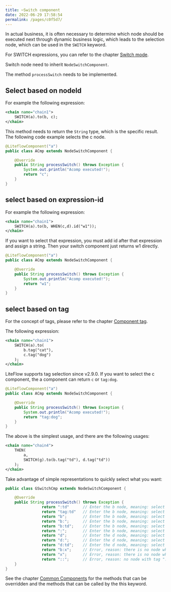 ```yaml
---
title: ✂️Switch component
date: 2022-06-29 17:58:54
permalink: /pages/c0f5d7/
---
```


In actual business, it is often necessary to determine which node should be executed next through dynamic business logic, which leads to the selection node, which can be used in the `SWITCH` keyword.

For SWITCH expressions, you can refer to the chapter [Switch mode](/pages/d90483/).

Switch node need to inherit `NodeSwitchComponent`.

The method `processSwitch` needs to be implemented.

## Select based on nodeId

For example the following expression:
```xml
<chain name="chain1">
    SWITCH(a).to(b, c);
</chain>
```

This method needs to return the `String` type, which is the specific result. The following code example selects the c node.

```java
@LiteflowComponent("a")
public class ACmp extends NodeSwitchComponent {

    @Override
    public String processSwitch() throws Exception {
        System.out.println("Acomp executed!");
        return "c";
    }
}
```

## select based on expression-id

For example the following expression:

```xml
<chain name="chain1">
    SWITCH(a).to(b, WHEN(c,d).id("w1"));
</chain>
```

If you want to select that expression, you must add id after that expression and assign a string. Then your switch component just returns w1 directly.

```java
@LiteflowComponent("a")
public class ACmp extends NodeSwitchComponent {

    @Override
    public String processSwitch() throws Exception {
        System.out.println("Acomp executed!");
        return "w1";
    }
}
```

## select based on tag

For the concept of tags, please refer to the chapter [Component tag](/pages/0f788f/).

The following expression:

```xml
<chain name="chain1">
    SWITCH(a).to(
        b.tag("cat"),
        c.tag("dog")
    );
</chain>
```

LiteFlow supports tag selection since v2.9.0. If you want to select the c component, the a component can return `c` or `tag:dog`.

```java
@LiteflowComponent("a")
public class ACmp extends NodeSwitchComponent {

    @Override
    public String processSwitch() throws Exception {
        System.out.println("Acomp executed!");
        return "tag:dog";
    }
}
```

The above is the simplest usage, and there are the following usages:

```xml
<chain name="chain4">
    THEN(
        a,
        SWITCH(g).to(b.tag("td"), d.tag("td"))
    );
</chain>
```

Take advantage of simple representations to quickly select what you want:

```java
public class GSwitchCmp extends NodeSwitchComponent {

	@Override
	public String processSwitch() throws Exception {
                return ":td"      // Enter the b node, meaning: select the first node whose tag is td
                return "tag:td"   // Enter the b node, meaning: select the first node whose tag is td
		        return "b";       // Enter the b node, meaning: select the node whose targetId is b
                return "b:";      // Enter the b node, meaning: select the first node whose targetId is b
		        return "b:td";    // Enter the b node, meaning: select the node whose targetId is b and whose tag is td
                return ":";       // Enter the b node, meaning: select the first node
		        return "d";       // Enter the d node, meaning: select the node whose targetId is d
                return "d:";      // Enter the d node, meaning: select the first node whose targetId is d
                return "d:td";    // Enter the d node, meaning: select the node whose targetId is d and the tag is td
                return "b:x";     // Error, reason: there is no node whose targetId is b and tag is x
                return "x";       // Error, reason: there is no node whose targetId is x
                return "::";      // Error, reason: no node with tag ":" found
	}
}
```

See the chapter [Common Components](/pages/8486fb/) for the methods that can be overridden and the methods that can be called by the this keyword.